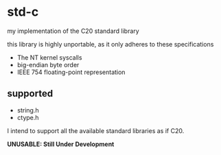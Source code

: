 # std-c
my implementation of the C20 standard library

this library is highly unportable, as it only adheres to these specifications
- The NT kernel syscalls
- big-endian byte order
- IEEE 754 floating-point representation

## supported
- string.h
- ctype.h

I intend to support all the available standard libraries as if C20.

__UNUSABLE: Still Under Development__
